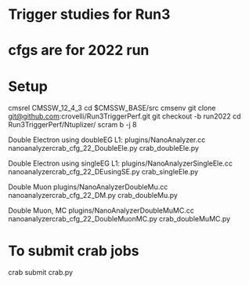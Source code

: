 # Trigger studies for Run3
# cfgs are for 2022 run

# Setup
cmsrel CMSSW_12_4_3
cd $CMSSW_BASE/src
cmsenv
git clone git@github.com:crovelli/Run3TriggerPerf.git
git checkout -b run2022
cd Run3TriggerPerf/Ntuplizer/
scram b -j 8



Double Electron using doubleEG L1: 
plugins/NanoAnalyzer.cc
nanoanalyzercrab_cfg_22_DoubleEle.py
crab_doubleEle.py

Double Electron using singleEG L1: 
plugins/NanoAnalyzerSingleEle.cc
nanoanalyzercrab_cfg_22_DEusingSE.py
crab_singleEle.py

Double Muon
plugins/NanoAnalyzerDoubleMu.cc 
nanoanalyzercrab_cfg_22_DM.py
crab_doubleMu.py

Double Muon, MC
plugins/NanoAnalyzerDoubleMuMC.cc
nanoanalyzercrab_cfg_22_DoubleMuonMC.py
crab_doubleMuMC.py


# To submit crab jobs 
crab submit crab.py
